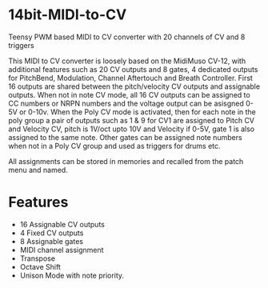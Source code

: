 # 14bit-MIDI-to-CV

Teensy PWM based MIDI to CV converter with 20 channels of CV and 8 triggers

This MIDI to CV converter is loosely based on the MidiMuso CV-12, with additional features such as 20 CV outputs and 8 gates, 4 dedicated outputs for PitchBend, Modulation, Channel Aftertouch and Breath Controller. First 16 outputs are shared between the pitch/velocity CV outputs and assignable outputs. When not in note CV mode, all 16 CV outputs can be assigned to CC numbers or NRPN numbers and the voltage output can be asisgned 0-5V or 0-10v. When the Poly CV mode is activated, then for each note in the poly group a pair of outputs such as 1 & 9 for CV1 are assigned to Pitch CV and Velocity CV, pitch is 1V/oct upto 10V and Velocity if 0-5V, gate 1 is also assigned to the same note. Other gates can be assigned note numbers when not in a Poly CV group and used as triggers for drums etc.

All assignments can be stored in memories and recalled from the patch menu and named.

# Features

* 16 Assignable CV outputs
* 4 Fixed CV outputs
* 8 Assignable gates
* MIDI channel assignment
* Transpose
* Octave Shift
* Unison Mode with note priority.
